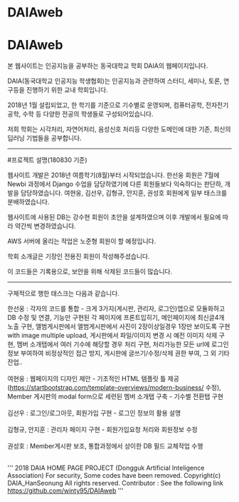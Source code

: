 # DAIAweb
# DAIAweb
<p>본 웹사이트는 인공지능을 공부하는 동국대학교 학회 DAIA의 웹페이지입니다.</p>
<p>DAIA(동국대학교 인공지능 학생협회)는 인공지능과 관련하여 스터디, 세미나, 토론, 연구등을 진행하기 위한 교내 학회입니다.</p>
<p>2018년 1월 설립되었고, 한 학기를 기준으로 기수별로 운영되며, 컴퓨터공학, 전자전기공학, 수학 등 다양한 전공의 학생들로 구성되어있습니다.</p>
<p>저희 학회는 시각처리, 자연어처리, 음성신호 처리등 다양한 도메인에 대한 기존, 최신의 딥러닝 기법들을 공부합니다.</p>
<hr>    
#프로젝트 설명(180830 기준)
<p>웹사이트 개발은 2018년 여름학기(8월)부터 시작되었습니다. 한선웅 회원은 7월에 Newbi 과정에서 Django 수업을 담당하였기에 다른 회원들보다 익숙하다는 판단하, 개발을 담당하였습니다. 여현웅, 김선우, 김형규, 안지훈, 권성호 회원에게 일부 태스크를 분배하였습니다.</p>
<p>웹사이트에 사용된 DB는 강수현 회원이 초안을 설계하였으며 이후 개발에서 필요에 따라 약간씩 변경하였습니다.</p>
<p>AWS 서버에 올리는 작업은 노준형 회원이 할 예정입니다.</p>
<p>학회 소개글은 기장인 전용진 회원이 작성해주셨습니다.</p>
<p>이 코드들은 기록용으로, 보안을 위해 삭제된 코드들이 많습니다.
<hr>  
<p>구체적으로 행한 태스크는 다음과 같습니다.</p>
<p>한선웅 : 각자의 코드를 통합 - 크게 3가지(게시판, 관리자, 로그인)앱으로 모듈화하고 DB 수정 및 연결, 기능만 구현된 각 페이지에 프론트입히기, 메인페이지에 최신글4개 노출 구현, 앨범게시판에서 앨범게시판에서 사진이 2장이상일경우 1장만 보이도록 구현 with image multiple upload, 게시판에서 파일/이미지 변경 시 예전 이미지 삭제 구현, 멤버 소개탭에서 여러 기수에 해당할 경우 처리 구현, 처리가능한 모든 url에 로그인정보 부여하여 비정상적인 접근 방지, 게시판에 글쓰기/수정/삭제 권한 부여, 그 외 기타 잔업..<br>
<br>
여현웅 : 웹페이지의 디자인 제안 - 기초적인 HTML 템플릿 틀 제공(<a href="https://startbootstrap.com/template-overviews/modern-business/" rel="nofollow">https://startbootstrap.com/template-overviews/modern-business/</a> 수정), Member 게시판의 modal form으로 세련된 멤버 소개탭 구축 - 기수별 전환탭 구현<br>
<br>
김선우 : 로그인/로그아웃, 회원가입 구현 - 로그인 정보의 활용 설명<br>
<br>
김형규, 안지훈 : 관리자 페이지 구현 - 회원가입요청 처리와 회원정보 수정<br>
<br>
권성호 : Member게시판 보조, 통합과정에서 상이한 DB 필드 교체작업 수행<br>
<br></p>

'''
2018 DAIA HOME PAGE PROJECT
(Dongguk Artificial Inteligence Association)
For security, Some codes have been removed.
Copyright(c) DAIA_HanSeonung All rights reserved.
Contributor : See the following link
https://github.com/winty95/DAIAweb
'''
